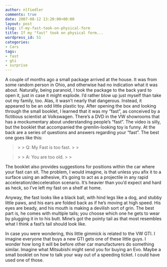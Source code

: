 ```yaml
---
author: nlfiedler
comments: true
date: 2007-08-12 13:20:00+00:00
layout: post
slug: if-my-fast-took-on-physical-form
title: If my "fast" took on physical form...
wordpress_id: 51
categories:
- Cars
tags:
- fast
- gti
- surprise
---
```


A couple of months ago a small package arrived at the house. It was from some random person in Ohio, and otherwise had no indication what it was about. Naturally, being paranoid, I took the package to the back yard to open it, just in case it might explode. I’d rather blow up just myself than take out my family, too. Alas, it wasn’t nearly that dangerous. Instead, it appeared to be an odd little plastic toy. After opening the box and looking through the small booklet, I learned that it was my “fast”, as conceived by a fictitious scientist at Volkswagen. There’s a DVD in the VW showrooms that has a mockumentary about understanding people’s “fast”. The video is silly, but the booklet that accompanied the gremlin-looking toy is funny. At the back are a series of questions and answers regarding your “fast”. The best one goes like this:

   

<blockquote>  
> 
> Q: My Fast is too fast.
> 
>  </blockquote>

   

<blockquote>  
> 
> A: You are too old.
> 
>  </blockquote>

   

The booklet also provides suggestions for positions within the car where your fast can sit. The problem, I would imagine, is that unless you afix it to a surface using an adhesive, it’s going to act as a projectile in any rapid acceleration/decceleration scenario. It’s heavier than you’d expect and hard as heck, so I’ve left my fast on a shelf at home.

   

Anyway, the fast looks like a black ball, with hind legs like a dog, and stubby little paws, and his ears are folded back as if he’s moving at high speed. His eyes are beady, and his mouth is making a devilish sort of grin. The best part is, he comes with multiple tails; you choose which one he gets to wear by plugging it in to his butt. Mine’s got the pointy tail as that most resembles what I think a fast’s tail should look like.

   

In case you were wondering, this little gimmick is related to the VW GTI. I imagine everyone that buys a new GTI gets one of these little guys. I wonder how long it will be before other car manufacturers do something similar. Imagine what Mitsubishi might send you for buying an Evo. Maybe a small booklet on how to talk your way out of a speeding ticket. I could have used one of those.
